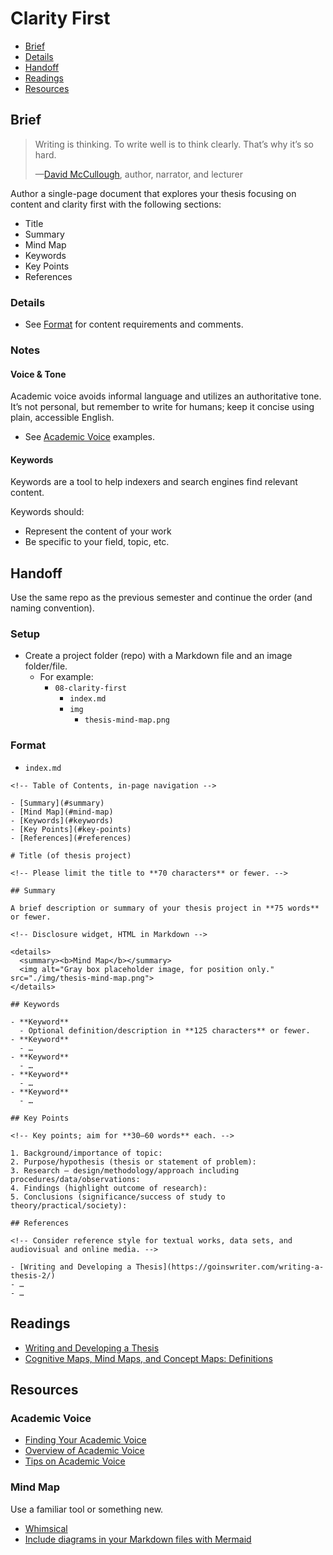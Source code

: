 # Clarity First

- [Brief](#brief)
- [Details](#details)
- [Handoff](#handoff)
- [Readings](#readings)
- [Resources](#resources)

## Brief

> Writing is thinking. To write well is to think clearly. That’s why it’s so hard.
>
> —[David McCullough](https://en.wikipedia.org/wiki/David_McCullough), author, narrator, and lecturer

Author a single-page document that explores your thesis focusing on content and clarity first with the following sections:

- Title
- Summary
- Mind Map
- Keywords
- Key Points
- References

### Details

- See [Format](#format) for content requirements and comments.

### Notes

#### Voice & Tone

Academic voice avoids informal language and utilizes an authoritative tone. It’s not personal, but remember to write for humans; keep it concise using plain, accessible English.

- See [Academic Voice](#academic-voice) examples.

#### Keywords

Keywords are a tool to help indexers and search engines find relevant content.

Keywords should:

- Represent the content of your work
- Be specific to your field, topic, etc.

## Handoff

Use the same repo as the previous semester and continue the order (and naming convention).

### Setup

- Create a project folder (repo) with a Markdown file and an image folder/file.
  - For example:
    - `08-clarity-first`
      - `index.md`
      -  `img`
          - `thesis-mind-map.png`

### Format

- `index.md`

```
<!-- Table of Contents, in-page navigation -->

- [Summary](#summary)
- [Mind Map](#mind-map)
- [Keywords](#keywords)
- [Key Points](#key-points)
- [References](#references)

# Title (of thesis project)

<!-- Please limit the title to **70 characters** or fewer. -->

## Summary

A brief description or summary of your thesis project in **75 words** or fewer.

<!-- Disclosure widget, HTML in Markdown -->

<details>
  <summary><b>Mind Map</b></summary>
  <img alt="Gray box placeholder image, for position only." src="./img/thesis-mind-map.png">
</details>

## Keywords

- **Keyword**
  - Optional definition/description in **125 characters** or fewer.
- **Keyword**
  - …
- **Keyword**
  - …
- **Keyword**
  - …
- **Keyword**
  - …

## Key Points

<!-- Key points; aim for **30–60 words** each. -->

1. Background/importance of topic:
2. Purpose/hypothesis (thesis or statement of problem):
3. Research — design/methodology/approach including procedures/data/observations:
4. Findings (highlight outcome of research):
5. Conclusions (significance/success of study to theory/practical/society):

## References

<!-- Consider reference style for textual works, data sets, and audiovisual and online media. -->

- [Writing and Developing a Thesis](https://goinswriter.com/writing-a-thesis-2/)
- …
- …
```

## Readings

- [Writing and Developing a Thesis](https://goinswriter.com/writing-a-thesis-2/)
- [Cognitive Maps, Mind Maps, and Concept Maps: Definitions](https://www.nngroup.com/articles/cognitive-mind-concept/)

## Resources

### Academic Voice

- [Finding Your Academic Voice](https://owl.excelsior.edu/writing-process/finding-your-voice/finding-your-voice-academic-voice/)
- [Overview of Academic Voice](https://writingcenter.uagc.edu/academic-voice)
- [Tips on Academic Voice](https://owl.excelsior.edu/writing-process/finding-your-voice/finding-your-voice-tips-on-academic-voice/)

### Mind Map

Use a familiar tool or something new.

- [Whimsical](https://whimsical.com)
- [Include diagrams in your Markdown files with Mermaid](https://github.blog/2022-02-14-include-diagrams-markdown-files-mermaid/)

